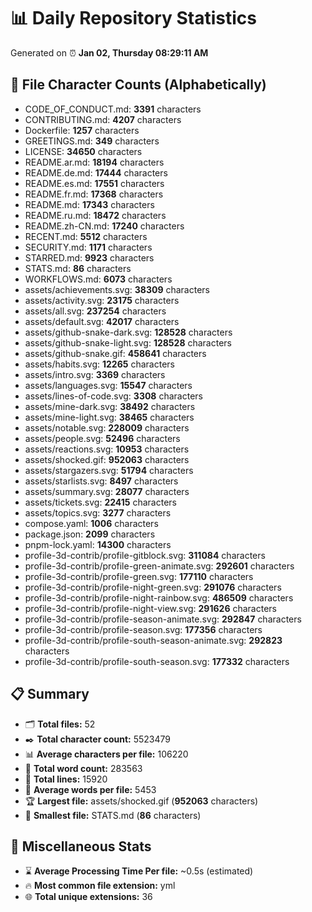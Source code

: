 # 📊 Daily Repository Statistics
Generated on ⏰ **Jan 02, Thursday 08:29:11 AM**

## 📂 File Character Counts (Alphabetically)
- CODE_OF_CONDUCT.md: **3391** characters
- CONTRIBUTING.md: **4207** characters
- Dockerfile: **1257** characters
- GREETINGS.md: **349** characters
- LICENSE: **34650** characters
- README.ar.md: **18194** characters
- README.de.md: **17444** characters
- README.es.md: **17551** characters
- README.fr.md: **17368** characters
- README.md: **17343** characters
- README.ru.md: **18472** characters
- README.zh-CN.md: **17240** characters
- RECENT.md: **5512** characters
- SECURITY.md: **1171** characters
- STARRED.md: **9923** characters
- STATS.md: **86** characters
- WORKFLOWS.md: **6073** characters
- assets/achievements.svg: **38309** characters
- assets/activity.svg: **23175** characters
- assets/all.svg: **237254** characters
- assets/default.svg: **42017** characters
- assets/github-snake-dark.svg: **128528** characters
- assets/github-snake-light.svg: **128528** characters
- assets/github-snake.gif: **458641** characters
- assets/habits.svg: **12265** characters
- assets/intro.svg: **3369** characters
- assets/languages.svg: **15547** characters
- assets/lines-of-code.svg: **3308** characters
- assets/mine-dark.svg: **38492** characters
- assets/mine-light.svg: **38465** characters
- assets/notable.svg: **228009** characters
- assets/people.svg: **52496** characters
- assets/reactions.svg: **10953** characters
- assets/shocked.gif: **952063** characters
- assets/stargazers.svg: **51794** characters
- assets/starlists.svg: **8497** characters
- assets/summary.svg: **28077** characters
- assets/tickets.svg: **22415** characters
- assets/topics.svg: **3277** characters
- compose.yaml: **1006** characters
- package.json: **2099** characters
- pnpm-lock.yaml: **14300** characters
- profile-3d-contrib/profile-gitblock.svg: **311084** characters
- profile-3d-contrib/profile-green-animate.svg: **292601** characters
- profile-3d-contrib/profile-green.svg: **177110** characters
- profile-3d-contrib/profile-night-green.svg: **291076** characters
- profile-3d-contrib/profile-night-rainbow.svg: **486509** characters
- profile-3d-contrib/profile-night-view.svg: **291626** characters
- profile-3d-contrib/profile-season-animate.svg: **292847** characters
- profile-3d-contrib/profile-season.svg: **177356** characters
- profile-3d-contrib/profile-south-season-animate.svg: **292823** characters
- profile-3d-contrib/profile-south-season.svg: **177332** characters

## 📋 Summary
- 🗂️ **Total files:** 52
- ✒️ **Total character count:** 5523479
- 📊 **Average characters per file:** 106220
- 📝 **Total word count:** 283563
- 🧾 **Total lines:** 15920
- 📐 **Average words per file:** 5453
- 🏆 **Largest file:** assets/shocked.gif (**952063** characters)
- 🥉 **Smallest file:** STATS.md (**86** characters)

## 🌟 Miscellaneous Stats
- ⌛ **Average Processing Time Per file:** ~0.5s (estimated)
- 🔥 **Most common file extension:** yml
- 🌐 **Total unique extensions:** 36

